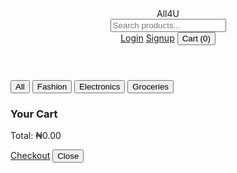 <!DOCTYPE html>
<html lang="en">
<head>
  <meta charset="UTF-8" />
  <meta name="viewport" content="width=device-width, initial-scale=1.0"/>
  <title>All4U Shopping Mall</title>
  <link rel="stylesheet" href="css/styles.css" />
  <link rel="stylesheet" href="style.css">
</head>
<body>
  <header class="navbar">
    <div class="logo">All4U</div>
    <input type="text" placeholder="Search products..." id="searchInput" />
    <div class="nav-links">
      <a href="login.html">Login</a>
      <a href="signup.html">Signup</a>
      <button id="cartBtn">Cart (<span id="cartCount">0</span>)</button>
    </div>
  </header>

  <section class="categories">
    <button data-category="All">All</button>
    <button data-category="Fashion">Fashion</button>
    <button data-category="Electronics">Electronics</button>
    <button data-category="Groceries">Groceries</button>
  </section>

  <main id="productGrid" class="product-grid"></main>

  <div id="cartPanel" class="cart-panel hidden">
    <h3>Your Cart</h3>
    <div id="cartItems"></div>
    <p>Total: ₦<span id="cartTotal">0.00</span></p>
    <a href="checkout.html" class="checkout-btn">Checkout</a>
    <button id="closeCart">Close</button>
  </div>

  <script src="js/main.js"></script>
</body>
</html>

